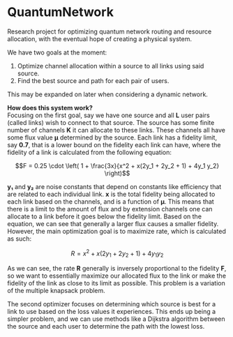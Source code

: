 # QuantumNetwork
Research project for optimizing quantum network routing and resource allocation, with the eventual hope of creating a physical system.

We have two goals at the moment:
1. Optimize channel allocation within a source to all links using said source.
2. Find the best source and path for each pair of users.

This may be expanded on later when considering a dynamic network.

**How does this system work?**  
Focusing on the first goal, say we have one source and all **L** user pairs (called links) wish to connect to that source. The source has some finite number of channels **K** it can allocate to these links. These channels all have some flux value **μ** determined by the source. Each link has a fidelity limit, say **0.7**, that is a lower bound on the fidelity each link can have, where the fidelity of a link is calculated from the following equation:

$$F = 0.25 \cdot \left( 1 + \frac{3x}{x^2 + x(2y_1 + 2y_2 + 1) + 4y_1 y_2} \right)$$

**y₁** and **y₂** are noise constants that depend on constants like efficiency that are related to each individual link. **x** is the total fidelity being allocated to each link based on the channels, and is a function of **μ**. This means that there is a limit to the amount of flux and by extension channels one can allocate to a link before it goes below the fidelity limit. Based on the equation, we can see that generally a larger flux causes a smaller fidelity. However, the main optimization goal is to maximize rate, which is calculated as such:

$$R = x^2 + x(2y_1 + 2y_2 + 1) + 4y_1 y_2$$

As we can see, the rate **R** generally is inversely proportional to the fidelity **F**, so we want to essentially maximize our allocated flux to the link or make the fidelity of the link as close to its limit as possible. This problem is a variation of the multiple knapsack problem.

The second optimizer focuses on determining which source is best for a link to use based on the loss values it experiences. This ends up being a simpler problem, and we can use methods like a Dijkstra algorithm between the source and each user to determine the path with the lowest loss.
